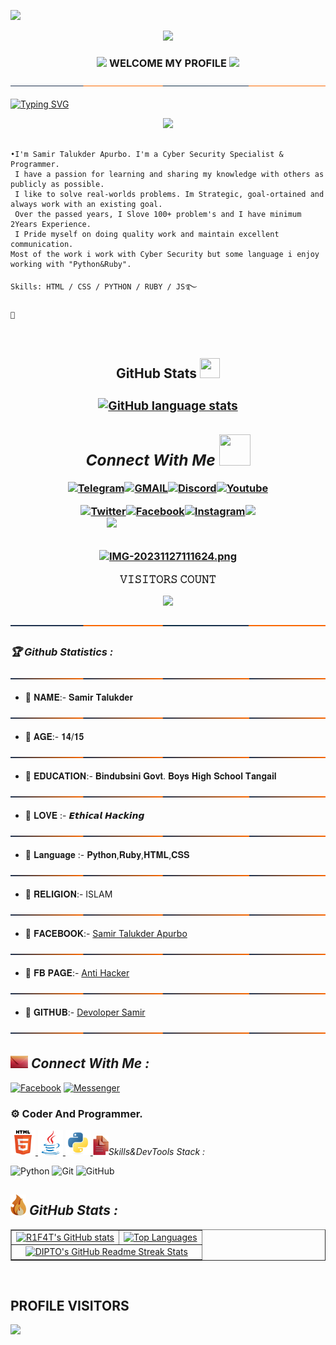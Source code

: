 ![](https://dl.kaskus.id/storage.googleapis.com/gweb-uniblog-publish-prod/original_images/Dino_non-birthday_version.gif)
<p align="center"><img src="https://img.shields.io/badge/MADE%20IN ⚡BANGLADESHI-PROGRAMMER⚡-green?colorA=%23ff0000&colorB=%23017e40&style=flat-square">
 
<h3 align="center">
  <img src="https://emojis.slackmojis.com/emojis/images/1588315024/8823/hyperkitty.gif" width="25">
   WELCOME MY PROFILE 
  <img src="https://emojis.slackmojis.com/emojis/images/1588315024/8823/hyperkitty.gif" width="25">
</h3>
 
<img align="center" alt="line" src="https://github.com/DalpatRathore/dalpatrathore/blob/main/assets/images/line-1.svg">
 
[![Typing SVG](https://readme-typing-svg.demolab.com?font=Fira+Code&weight=500&size=30&pause=1000&color=F70606&width=435&lines=%F0%9F%91%8BWelcome+To+;CYBER+SAMIR+World;%F0%9F%AB%B0%F0%9F%96%A4)](https://git.io/typing-svg)

<p align="center">
  <a href="https://github.com/U7P4L-IN"><img src="https://readme-typing-svg.herokuapp.com/?lines=🔗%20Ethical%20Hacker;🌐%20Dynamic%20Web%20Designer;👨‍💻%20Fullstack%20Web%20Developer;📲%20Android%20App%20Developer;🎨%20UI/UX%20%20Design;🤝%203%2B%20years%20of%20coding%20experience;🔰%20Always%20learning%20new%20tech&font=Pacifico&center=true&width=650&height=120&color=58a6ff&vCenter=true&size=45%22"></a>
</p>

```
 
•I'm Samir Talukder Apurbo. I'm a Cyber Security Specialist & Programmer.
 I have a passion for learning and sharing my knowledge with others as publicly as possible.
 I like to solve real-worlds problems. Im Strategic, goal-ortained and always work with an existing goal.
 Over the passed years, I Slove 100+ problem's and I have minimum 2Years Experience.
 I Pride myself on doing quality work and maintain excellent communication. 
Most of the work i work with Cyber Security but some language i enjoy working with "Python&Ruby".

Skills: HTML / CSS / PYTHON / RUBY / JS࿐
 
💙
    
 
```

<h2 align="center">GitHub Stats <img src='https://raw.githubusercontent.com/rahulbanerjee26/githubProfileReadmeGenerator/main/gifs/github.gif' width='32px' height=32px> </h2>

<h3 align="center"><a href="https://github.com/anuraghazra/github-readme-stats">

<h3 align="center"><img src="https://github-readme-stats.vercel.app/api/top-langs/?username=U7P4L-IN&theme=dark&border_radius=10&hide_title=true&layout=compact&langs_count=20" alt="GitHub language stats" width="400"></a>

<h2 align="center"><i> Connect With Me <img src='https://raw.githubusercontent.com/rahulbanerjee26/githubProfileReadmeGenerator/main/gifs/handShake.gif' width="50px" height=50px> </i></h2>

<p align="center">
<a href="https://t.me/cybersamir"><img title="Telegram" src="https://img.shields.io/badge/Telegram-%23000000.svg?&style=for-the-badge&logo=telegram&logoColor=61DAFB"></a><a href="https://mail.google.com/mail/?view=cm&fs=1&to=devoloper.samir@hotmail.com"><img title="GMAIL" src="https://img.shields.io/badge/Gmail-D14836?style=for-the-badge&logo=gmail&logoColor=white"></a><a href="https://discord.com/cybersamir"><img alt="Discord" title="Discord" src="https://img.shields.io/badge/-Discord-728aA?style=for-the-badge&logo=discord&logoColor=white"/></a><a href="https://www.youtube.com/cybersamir"><img alt="Youtube" title="Youtube" src="https://img.shields.io/badge/-Youtube-FF0000?style=for-the-badge&logo=youtube&logoColor=white"/></a><br>

<p align="center"><a href="https://twitter.com/samirtalukder1998"><img title="Twitter" src="https://img.shields.io/badge/Twitter-1E?style=for-the-badge&logo=twitter&logoColor=white"></a><a href="https://facebook.com/cybersamir"><img title="Facebook" src="https://img.shields.io/badge/facebook-%231877F2.svg?&style=for-the-badge&logo=facebook&logoColor=white"></a><a href="https://instagram.devoloper.samjr"><img title="Instagram" src="https://img.shields.io/badge/instagram-%23E4405F.svg?&style=for-the-badge&logo=instagram&logoColor=white"></a><a align="center"><a href="https://U7P4L-IN.github.io/info/" target="_blank"><img src="https://img.shields.io/badge/-PORTFOLIO-black?logo=dialogflow&style=for-the-badge">
</a><img src="https://raw.githubusercontent.com/MicaelliMedeiros/micaellimedeiros/master/image/computer-illustration.png" min-width="380px" max-width="400px" width="350px" align="right"></br></p>

  <br>

[![IMG-20231127111624.png](https://i.postimg.cc/hGrKNnR6/20231127-111624.png)](https://postimg.cc/SXn0zwsf)
 
</p>
 
<p align="center"> 
 
 𝚅𝙸𝚂𝙸𝚃𝙾𝚁𝚂 𝙲𝙾𝚄𝙽𝚃
 
 <img src="." />
 
</p>
 
<img align="center" alt="line" src="https://github.com/DalpatRathore/dalpatrathore/blob/main/assets/images/line-1.svg">
<h3><b><i>🏆 Github Statistics :</i></b></h3>
 
 
<img align="center" alt="line" src="https://github.com/DalpatRathore/dalpatrathore/blob/main/assets/images/line-2.svg">
 
- 👑 𝐍𝐀𝐌𝐄:- 𝐒𝐚𝐦𝐢𝐫 𝐓𝐚𝐥𝐮𝐤𝐝𝐞𝐫
 
<img align="center" alt="line" src="https://github.com/DalpatRathore/dalpatrathore/blob/main/assets/images/line-2.svg">
 
- 👑 𝐀𝐆𝐄:- 𝟏𝟒/𝟏𝟓
 
<img align="center" alt="line" src="https://github.com/DalpatRathore/dalpatrathore/blob/main/assets/images/line-2.svg">
 
- 👑 𝐄𝐃𝐔𝐂𝐀𝐓𝐈𝐎𝐍:- 𝐁𝐢𝐧𝐝𝐮𝐛𝐬𝐢𝐧𝐢 𝐆𝐨𝐯𝐭. 𝐁𝐨𝐲𝐬 𝐇𝐢𝐠𝐡 𝐒𝐜𝐡𝐨𝐨𝐥 𝐓𝐚𝐧𝐠𝐚𝐢𝐥
 
<img align="center" alt="line" src="https://github.com/DalpatRathore/dalpatrathore/blob/main/assets/images/line-2.svg">
 
- 👑 𝐋𝐎𝐕𝐄 :- 𝙀𝙩𝙝𝙞𝙘𝙖𝙡 𝙃𝙖𝙘𝙠𝙞𝙣𝙜
 
<img align="center" alt="line" src="https://github.com/DalpatRathore/dalpatrathore/blob/main/assets/images/line-2.svg">
 
- 👑 𝐋𝐚𝐧𝐠𝐮𝐚𝐠𝐞 :- 𝐏𝐲𝐭𝐡𝐨𝐧,𝐑𝐮𝐛𝐲,𝐇𝐓𝐌𝐋,𝐂𝐒𝐒
 
<img align="center" alt="line" src="https://github.com/DalpatRathore/dalpatrathore/blob/main/assets/images/line-2.svg">
 
- 👑 𝐑𝐄𝐋𝐈𝐆𝐈𝐎𝐍:- ISLAM 
 
<img align="center" alt="line" src="https://github.com/DalpatRathore/dalpatrathore/blob/main/assets/images/line-2.svg">
 
- 👑 𝐅𝐀𝐂𝐄𝐁𝐎𝐎𝐊:- [Samir Talukder Apurbo ](https://www.facebook.com/cybersamir)
 
<img align="center" alt="line" src="https://github.com/DalpatRathore/dalpatrathore/blob/main/assets/images/line-2.svg">
 
- 👑 𝐅𝐁 𝐏𝐀𝐆𝐄:- [Anti Hacker](https://www.facebook.com/profile.php?id=100082322443439)
 
<img align="center" alt="line" src="https://github.com/DalpatRathore/dalpatrathore/blob/main/assets/images/line-2.svg">
 
- 👑 𝐆𝐈𝐓𝐇𝐔𝐁:- [Devoloper Samir](https://github.com/devolopersamir)
 
<img align="center" alt="line" src="https://github.com/DalpatRathore/dalpatrathore/blob/main/assets/images/line-2.svg">
 
<h2><img width="28" src="https://github.com/DalpatRathore/dalpatrathore/blob/main/assets/icons/icon-contact.png" /><i> Connect With Me :</i></h2>
 
[![Facebook](https://img.shields.io/badge/Facebook-green?style=for-the-badge&logo=facebook)](https://www.facebook.com/100000638587688)
[![Messenger](https://img.shields.io/badge/Chat-Messenger-blue?style=for-the-badge&logo=messenger)](https://www.facebook.com/100000638587688)
 
### ⚙️ Coder And Programmer.
 
<p align="left"> <a href="https://www.w3.org/html/" target="_blank"> <img src="https://raw.githubusercontent.com/devicons/devicon/master/icons/html5/html5-original-wordmark.svg" alt="html5" width="40" height="40"/> </a> <a href="https://www.java.com" target="_blank"> <img src="https://raw.githubusercontent.com/devicons/devicon/master/icons/java/java-original.svg" alt="java" width="40" height="40"/> </a> <a href="https://www.python.org" target="_blank"> <img src="https://raw.githubusercontent.com/devicons/devicon/master/icons/python/python-original.svg" alt="python" width="40" height="40"/> </a> <a 
 
<h2><img width="25" src="https://github.com/DalpatRathore/dalpatrathore/blob/main/assets/icons/icon-skills.png" /><i>Skills&DevTools Stack :</i></h2>
 
![Python](https://img.shields.io/badge/-Python-05122A?style=flat&logo=python) 
![Git](https://img.shields.io/badge/-Git-05122A?style=flat&logo=git) 
![GitHub](https://img.shields.io/badge/-GitHub-05122A?style=flat&logo=github) 
<h2> <img width="25" src="https://github.com/DalpatRathore/dalpatrathore/blob/main/assets/icons/icon-stats.png" /><i> GitHub Stats :</i></h2>
 
<table border="1">
  <tr>
    <td valign="top"><a href="https://github.com/R1F4T-2-0/github-readme-stats"> <img src="https://github-readme-stats.vercel.app/api?username=R1F4T-2-0&count_private=true&show_icons=true&icon_color=FFA500&title_color=f4791f&bg_color=0,03071e,0F2027,03071e&text_color=abcdef&border_radius=10" alt ="R1F4T's GitHub stats"/></td> </a>
    <td valign="top"> <a href="https://github.com/R1F4T-2-0/github-readme-stats"> <img src="https://github-readme-stats.vercel.app/api/top-langs/?username=R1F4T-2-0&layout=compact&langs_count=10" alt ="Top Languages"/></td>
    </a>
  </tr>
   <tr>
    <td colspan="2" align="center"> <a href="https://git.io/streak-stats"> <img src="http://github-readme-streak-stats.herokuapp.com?user=R1F4T-2-0&hide_border=true&background=f6f8fa&stroke=001427&ring=e36414&fire=e36414&currStreakNum=03045e&sideNums=03045e&currStreakLabel=03045e&sideLabels=240046&dates=fb5607&date_format=j%20M%5B%20Y%5D" alt ="DIPTO's GitHub Readme Streak Stats"/> </a>  </td> 
    
  </tr>
</table>
<br>
 
## PROFILE VISITORS
 
<img src="https://profile-counter.glitch.me/R1F4T-2-0/count.svg" />
